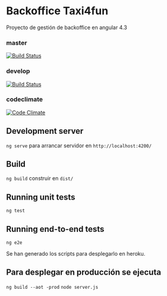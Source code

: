 # Backoffice Taxi4fun

Proyecto de gestión de backoffice en angular 4.3

### master
[![Build Status](https://travis-ci.org/taxy4fun/backoffice-y4f.svg?branch=master)](https://travis-ci.org/taxy4fun/backoffice-y4f)  
### develop  
[![Build Status](https://travis-ci.org/taxy4fun/backoffice-y4f.svg?branch=develop)](https://travis-ci.org/taxy4fun/backoffice-y4f)

### codeclimate 
[![Code Climate](https://codeclimate.com/github/taxy4fun/backoffice-y4f/badges/gpa.svg)](https://codeclimate.com/github/taxy4fun/backoffice-y4f)

## Development server

`ng serve` para arrancar servidor en `http://localhost:4200/`

## Build

`ng build` construir en `dist/`

## Running unit tests

`ng test`

## Running end-to-end tests

`ng e2e`

Se han generado los scripts para desplegarlo en heroku.

## Para desplegar en producción se ejecuta
`ng build --aot -prod`
`node server.js`
